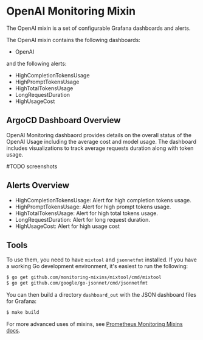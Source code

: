 # OpenAI Monitoring Mixin

The OpenAI mixin is a set of configurable Grafana dashboards and alerts.

The OpenAI mixin contains the following dashboards:

- OpenAI

and the following alerts:

- HighCompletionTokensUsage
- HighPromptTokensUsage
- HighTotalTokensUsage
- LongRequestDuration
- HighUsageCost

## ArgoCD Dashboard Overview
OpenAI Monitoring dashbaord provides details on the overall status of the OpenAI Usage including the average cost and model usage. The dashboard includes visualizations to track average requests duration along with token usage.

#TODO screenshots

## Alerts Overview
- HighCompletionTokensUsage: Alert for high completion tokens usage.
- HighPromptTokensUsage: Alert for high prompt tokens usage.
- HighTotalTokensUsage: Alert for high total tokens usage.
- LongRequestDuration: Alert for long request duration.
- HighUsageCost: Alert for high usage cost

## Tools
To use them, you need to have `mixtool` and `jsonnetfmt` installed. If you have a working Go development environment, it's easiest to run the following:

```bash
$ go get github.com/monitoring-mixins/mixtool/cmd/mixtool
$ go get github.com/google/go-jsonnet/cmd/jsonnetfmt
```

You can then build a directory `dashboard_out` with the JSON dashboard files for Grafana:

```bash
$ make build
```

For more advanced uses of mixins, see [Prometheus Monitoring Mixins docs](https://github.com/monitoring-mixins/docs).

